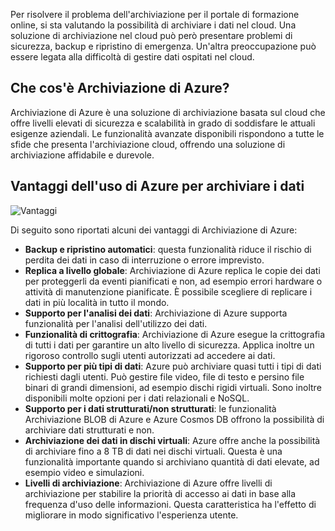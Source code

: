 Per risolvere il problema dell'archiviazione per il portale di formazione online, si sta valutando la possibilità di archiviare i dati nel cloud. Una soluzione di archiviazione nel cloud può però presentare problemi di sicurezza, backup e ripristino di emergenza. Un'altra preoccupazione può essere legata alla difficoltà di gestire dati ospitati nel cloud.

## <a name="what-is-azure-storage"></a>Che cos'è Archiviazione di Azure?

Archiviazione di Azure è una soluzione di archiviazione basata sul cloud che offre livelli elevati di sicurezza e scalabilità in grado di soddisfare le attuali esigenze aziendali. Le funzionalità avanzate disponibili rispondono a tutte le sfide che presenta l'archiviazione cloud, offrendo una soluzione di archiviazione affidabile e durevole.

## <a name="benefits-of-using-azure-to-store-data"></a>Vantaggi dell'uso di Azure per archiviare i dati

![Vantaggi](../media-draft/Benefits.png)

Di seguito sono riportati alcuni dei vantaggi di Archiviazione di Azure:

- **Backup e ripristino automatici**: questa funzionalità riduce il rischio di perdita dei dati in caso di interruzione o errore imprevisto.
- **Replica a livello globale**: Archiviazione di Azure replica le copie dei dati per proteggerli da eventi pianificati e non, ad esempio errori hardware o attività di manutenzione pianificate. È possibile scegliere di replicare i dati in più località in tutto il mondo.
- **Supporto per l'analisi dei dati**: Archiviazione di Azure supporta funzionalità per l'analisi dell'utilizzo dei dati.
- **Funzionalità di crittografia**: Archiviazione di Azure esegue la crittografia di tutti i dati per garantire un alto livello di sicurezza. Applica inoltre un rigoroso controllo sugli utenti autorizzati ad accedere ai dati.
- **Supporto per più tipi di dati**: Azure può archiviare quasi tutti i tipi di dati richiesti dagli utenti. Può gestire file video, file di testo e persino file binari di grandi dimensioni, ad esempio dischi rigidi virtuali. Sono inoltre disponibili molte opzioni per i dati relazionali e NoSQL.
- **Supporto per i dati strutturati/non strutturati**: le funzionalità Archiviazione BLOB di Azure e Azure Cosmos DB offrono la possibilità di archiviare dati strutturati e non.
- **Archiviazione dei dati in dischi virtuali**: Azure offre anche la possibilità di archiviare fino a 8 TB di dati nei dischi virtuali. Questa è una funzionalità importante quando si archiviano quantità di dati elevate, ad esempio video e simulazioni.
- **Livelli di archiviazione**: Archiviazione di Azure offre livelli di archiviazione per stabilire la priorità di accesso ai dati in base alla frequenza d'uso delle informazioni. Questa caratteristica ha l'effetto di migliorare in modo significativo l'esperienza utente.
